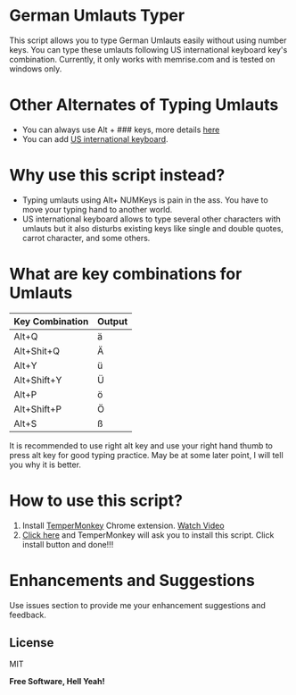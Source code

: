 # German Umlauts Typer

This script allows you to type German Umlauts easily without using number keys. You can type these umlauts following US international keyboard key's combination. Currently, it only works with memrise.com and is tested on windows only. 

# Other Alternates of Typing Umlauts

  - You can always use Alt + ### keys, more details [here][method1]
  - You can add [US international keyboard][method2]. 


# Why use this script instead?

  - Typing umlauts using Alt+ NUMKeys is pain in the ass. You have to move your typing hand to another world. 
  - US international keyboard allows to type several other characters with umlauts but it also disturbs existing keys like single and double quotes, carrot character, and some others. 
  

# What are key combinations for Umlauts

| Key Combination | Output |
| ------ | ------ |
| Alt+Q | ä |
| Alt+Shit+Q | Ä |
| Alt+Y | ü |
| Alt+Shift+Y | Ü |
| Alt+P | ö |
| Alt+Shift+P | Ö |
| Alt+S | ß |
  
It is recommended to use right alt key and use your right hand thumb to press alt key for good typing practice. May be at some later point, I will tell you why it is better. 

# How to use this script?

  1. Install [TemperMonkey][guide1] Chrome extension. [Watch Video][video1]
  2. [Click here][guide2] and TemperMonkey will ask you to install this script. Click install button and done!!!

# Enhancements and Suggestions
Use issues section to provide me your enhancement suggestions and feedback. 

License
----

MIT


**Free Software, Hell Yeah!**

   [method1]: <https://forum.duolingo.com/comment/3635953/An-easy-way-to-type-the-Umlaut-letters>
   [method2]: <https://www.windowscentral.com/how-change-your-keyboard-layout-windows-10>
   [guide1]: <https://chrome.google.com/webstore/detail/tampermonkey/dhdgffkkebhmkfjojejmpbldmpobfkfo//Open>
   [video1]: <https://www.youtube.com/watch?v=cu4XeYtqXbM>
   [guide2]: <https://github.com/EresDev/GermanUmlautsTyper/blob/master/GermanUmlautsTyper.user.js>
   

